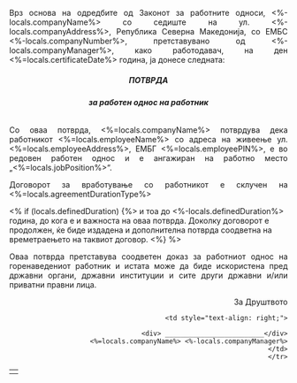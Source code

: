 <p style="text-align: justify; font-weight: normal">Врз основа на одредбите од Законот за работните односи, <%-locals.companyName%> со седиште на ул. <%-locals.companyAddress%>, Република Северна Македонија, со ЕМБС <%-locals.companyNumber%>, претставувано од <%-locals.companyManager%>, како работодавач, на ден <%=locals.certificateDate%> година, ја донесе следната:

<h5 style="text-align: center; font-weight: bold">ПОТВРДА</h5>
<h6 style="text-align: center; font-weight: bold">за работен однос на работник</h6>

<p style="text-align: justify; font-weight: normal">Со оваа потврда, <%=locals.companyName%> потврдува дека работникот <%=locals.employeeName%> со адреса на живеење ул.<%=locals.employeeAddress%>, ЕМБГ <%=locals.employeePIN%>, е во редовен работен однос и е ангажиран на работно место „<%=locals.jobPosition%>“. 
<p style="text-align: justify; font-weight: normal">Договорот за вработување со работникот е склучен на <%=locals.agreementDurationType%> 

<% if (locals.definedDuration) {%>
    и тоа до <%-locals.definedDuration%>  година, до кога е и важноста на оваа потврда. Доколку договорот е продолжен, ќе биде издадена и дополнителна потврда соодветна на времетраењето на таквиот договор. 
<%} %>

<p style="text-align: justify; font-weight: normal">Оваа потврда претставува соодветен доказ за работниот однос на горенаведениот работник и истата може да биде искористена пред државни органи, државни институции и сите други државни и/или приватни правни лица.  

<p style="text-align: right; font-weight: normal">За Друштвото

<br>
<table data-pdfmake='{"widths":[250, 250]}'>
        <tr style="border: none">
            <td style="text-align: left;"></td>
            
            <td style="text-align: right;">
            
                <div> _________________________</div>
                <%=locals.companyName%> <%-locals.companyManager%>
            </td>
        </tr>
</table>

